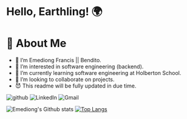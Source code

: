 # Hello, Earthling! 🌍

# 🎩 About Me 

- 👋 I’m Emediong Francis || Bendito.
- 👀 I’m interested in software engineering (backend).
- 🌱 I’m currently learning software engineering at Holberton School.
- 💞️ I’m looking to collaborate on projects.
- 😈  This readme will be fully updated in due time.

![github](https://img.shields.io/badge/GitHub-000000?style=for-the-badge&logo=GitHub&logoColor=white) 
![LinkedIn](https://img.shields.io/badge/LinkedIn-ADD8E6?style=for-the-badge&logo=LinkedIn&logoColor=blue)
![Gmail](https://img.shields.io/badge/Gmail-4CC417?style=for-the-badge&logo=Gmail&logoColor=red)

![Emediong's Github stats](https://github-readme-stats.vercel.app/api?username=emediongfrancis&show_icons=true&theme=radical)
[![Top Langs](https://github-readme-stats.vercel.app/api/top-langs/?username=emediongfrancis&langs_count=10&layout=compact&theme=radical)](https://github.com/emediongfrancis/github-readme-stats)

<!---
EmediongFrancis/EmediongFrancis is a ✨ special ✨ repository because its `README.md` (this file) appears on your GitHub profile.
You can click the Preview link to take a look at your changes.
--->
